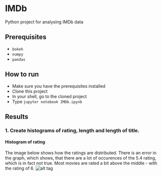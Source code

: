 # IMDb
Python project for analysing IMDb data

## Prerequisites
- ```bokeh```
- ```numpy```
- ```pandas```

## How to run
- Make sure you have the prerequisites installed
- Clone this project
- In your shell, go to the cloned project
- Type ```jupyter notebook IMDb.ipynb```

## Results

### 1. Create histograms of rating, length and length of title.
#### Histogram of rating
The image below shows how the ratings are distributed.
There is an error in the graph, which shows, that there are a lot of occurences of the 5.4 rating, which is in fact not true.
Most movies are rated a bit above the middle - with the rating of 6. 
![alt tag](https://github.com/ziemerz/IMDb/blob/master/ratings.png)

